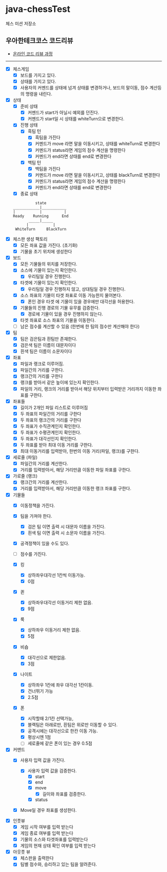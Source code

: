 # java-chessTest

체스 미션 저장소

## 우아한테크코스 코드리뷰

- [온라인 코드 리뷰 과정](https://github.com/woowacourse/woowacourse-docs/blob/master/maincourse/README.md)

---

- [x] 체스게임
    - [x] 보드를 가지고 있다.
    - [x] 상태를 가지고 있다.
    - [x] 사용자의 커멘드를 상태에 넘겨 상태를 변경하거나, 보드의 말이동, 점수 계산등의 명령을 내린다.

- [x] 상태
    - [x] 준비 상태
      - [x] 커멘드가 start가 아닐시 예외를 던진다.
      - [x] 커멘드가 start일 시 상태를 whiteTurn으로 변경한다.
    - [x] 진행 상태
      - [x] 흑팀 턴
        - [x] 흑팀을 가진다
        - [x] 커멘드가 move 라면 말을 이동시키고, 상태를 whiteTurn로 변경한다
        - [x] 커멘드가 status라면 게임의 점수 계산을 명령한다
        - [x] 커멘드가 end라면 상태를 end로 변경한다
      - [x] 백팀 턴
        - [x] 백팀을 가진다
        - [x] 커멘드가 move 라면 말을 이동시키고, 상태를 blackTurn로 변경한다
        - [x] 커멘드가 status라면 게임의 점수 계산을 명령한다
        - [x] 커멘드가 end라면 상태를 end로 변경한다
    - [x] 종료 상태
  ```
            state
  ____________|___________
  |           |          |
  Ready    Running      End
         _____|_____
        |           |
   WhiteTurn     BlackTurn

- [x] 체스판 생성 팩토리
    - [x] 모든 좌표 값을 가진다. (초기화)
    - [x] 기물을 초기 위치에 생성한다

- [x] 보드
    - [x] 모든 기물들의 위치를 저장한다.
    - [x] 소스에 기물이 있는지 확인한다.
        - [x] 우리팀일 경우 진행한다.
    - [x] 타겟에 기물이 있는지 확인한다.
        - [x] 우리팀일 경우 진행하지 않고, 상대팀일 경우 진행한다.
    - [x] 소스 좌표의 기물이 타겟 좌표로 이동 가능한지 물어본다.
        - [x] 폰인 경우 타겟 에 기물이 있을 경우에만 대각선을 허용한다.
    - [x] 기물들의 진행 경로의 기물 유무를 검증한다.
        - [x] 경로에 기물이 있을 경우 진행하지 않는다.
    - [x] 타겟 좌표로 소스 좌표의 기물을 이동한다.
    - [ ] 남은 점수를 계산할 수 있음 (한번에 한 팀의 점수만 계산해야 한다)

- [x] 팀
    - [x] 팀은 검은팀과 흰팀만 존재한다.
    - [x] 검은색 팀은 이름이 대문자이다
    - [x] 흰색 팀은 이름이 소문자이다

- [x] 좌표
    - [x] 파일과 랭크로 이루어짐.
    - [x] 파일간의 거리를 구한다.
    - [x] 랭크간의 거리를 구한다
    - [x] 랭크를 받아서 같은 높이에 있는지 확인한다.
    - [x] 파일의 거리, 랭크의 거리를 받아서 해당 위치부터 입력받은 거리까지 이동한 좌표를 구한다.

- [x] 좌표들
  - [x] 길이가 2개인 파일 리스트로 이루어짐
  - [x] 두 좌표의 파일간의 거리를 구한다
  - [x] 두 좌표의 랭크간의 거리를 구한다
  - [x] 두 좌표가 수직관계인지 확인한다.
  - [x] 두 좌표가 수평관계인지 확인한다.
  - [x] 두 좌표가 대각선인지 확인한다.
  - [x] 두 좌표를 받아 최대 이동 거리를 구한다.
  - [x] 최대 이동거리를 입력받아, 한번의 이동 거리(파일, 랭크)를 구한다.

- [x] 세로줄 (파일)
  - [x] 파일간의 거리를 계산한다.
  - [x] 거리를 입력받아서, 해당 거리만큼 이동한 파일 좌표를 구한다.

- [x] 가로줄 (랭크)
  - [x] 랭크간의 거리를 계산한다.
  - [x] 거리를 입력받아서, 해당 거리만큼 이동한 랭크 좌표를 구한다.

- [x] 기물들
    - [x] 이동정책을 가진다.
    - [x] 팀을 가져야 한다.
        - [x] 검은 팀 이면 출력 시 대문자 이름을 가진다.
        - [x] 흰색 팀 이면 출력 시 소문자 이름을 가진다.
    - [x] 공격정책이 있을 수도 있다.
    - [ ] 점수를 가진다.

    - [x] 킹
        - [x] 상하좌우대각선 1칸씩 이동가능.
        - [x] 0점

    - [x] 퀸
        - [x] 상하좌우대각선 이동거리 제한 없음.
        - [x] 9점

    - [x] 룩
        - [x] 상하좌우 이동거리 제한 없음.
        - [x] 5점

    - [x] 비숍
        - [x] 대각선으로 제한없음.
        - [x] 3점

    - [x] 나이트
        - [x] 상하좌우 1칸에 좌우 대각선 1칸이동.
        - [x] 건너뛰기 가능
        - [x] 2.5점

    - [x] 폰
        - [x] 시작할때 2/1칸 선택가능,
        - [x] 블랙팀은 아래로만, 흰팀은 위로만 이동할 수 있다.
        - [x] 공격시에는 대각선으로 한칸 이동 가능.
        - [x] 평상시엔 1점
        - [ ] 세로줄에 같은 폰이 있는 경우 0.5점

- [x] 커맨드
    - [x] 사용자 입력 값을 가진다.
        - [x] 사용자 입력 값을 검증한다.
            - [x] start
            - [x] end
            - [x] move
                - [x] 길이와 좌표를 검증한다.
            - [x] status
    - [x] Move일 경우 좌표를 생성한다.
    

- [x] 인풋뷰
    - [x] 게임 시작 여부를 입력 받는다
    - [x] 게임 종료 여부를 입력 받는다
    - [x] 기물의 소스와 타겟좌표를 입력받는다
    - [x] 게임의 현재 상태 확인 여부를 입력 받는다

- [x] 아웃풋 뷰
    - [x] 체스판을 출력한다
    - [x] 팀별 점수와, 승리하고 있는 팀을 알려준다.
